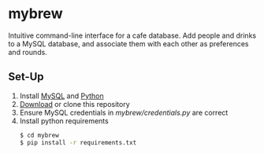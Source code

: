 # mybrew

Intuitive command-line interface for a cafe database. Add people and drinks to a
MySQL database, and associate them with each other as preferences and rounds.

## Set-Up

1. Install [MySQL](https://www.mysql.com/) and
   [Python](https://www.python.org/downloads/)
2. [Download](https://github.com/jacobcallear/mybrew/archive/master.zip)
   or clone this repository
3. Ensure MySQL credentials in *mybrew/credentials.py* are correct
4. Install python requirements
   ```bash
   $ cd mybrew
   $ pip install -r requirements.txt
   ```
